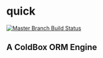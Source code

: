 # quick

[![Master Branch Build Status](https://img.shields.io/travis/elpete/quick/master.svg?style=flat-square&label=master)](https://travis-ci.org/elpete/quick)

## A ColdBox ORM Engine